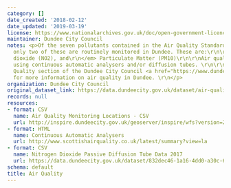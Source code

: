 ```yaml
---
category: []
date_created: '2018-02-12'
date_updated: '2019-03-19'
license: https://www.nationalarchives.gov.uk/doc/open-government-licence/version/3/
maintainer: Dundee City Council
notes: <p>Of the seven pollutants contained in the Air Quality Standards, currently
  only two of these are routinely monitored in Dundee. These are:\r\n\r\n<em> Nitrogen
  dioxide (NO2), and\r\n</em> Particulate Matter (PM10)\r\n\r\nAir quality monitored
  using continuous automatic analysers and/or diffusion tubes. \r\n\r\nVisit the Air
  Quality section of the Dundee City Council <a href="https://www.dundeecity.gov.uk/service-area/neighbourhood-services/community-safety-and-protection/air-quality-dundee">website</a>
  for more information on air quality in Dundee. \r\n</p>
organization: Dundee City Council
original_dataset_link: https://data.dundeecity.gov.uk/dataset/air-quality
records: null
resources:
- format: CSV
  name: Air Quality Monitoring Locations - CSV
  url: http://inspire.dundeecity.gov.uk/geoserver/inspire/wfs?version=2.0.0&service=wfs&request=GetFeature&typeName=inspire:AQ01_MONITORING_SITES&outputFormat=csv
- format: HTML
  name: Continuous Automatic Analysers
  url: http://www.scottishairquality.co.uk/latest/summary?view=la
- format: CSV
  name: Nitrogen Dioxide Passive Diffusion Tube Data 2017
  url: https://data.dundeecity.gov.uk/dataset/832dec46-1a16-4dd0-a30c-606bb1ecc9c1/resource/3afa4345-b158-4e4f-a4e5-02f596fec9fa/download/copy-of-2017-dcc-pdt-data-summary-copy.csv
schema: default
title: Air Quality
---
```

